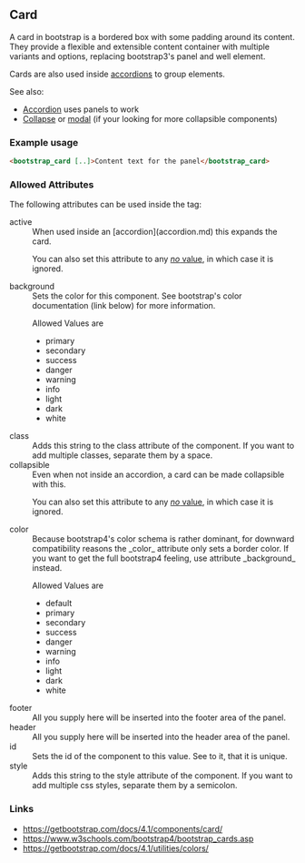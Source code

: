 ## Card
A card in bootstrap is a bordered box with some padding around its content.
They provide a flexible and extensible content container with multiple variants
and options, replacing bootstrap3's panel and well element.

Cards are also used inside [accordions](accordion.md) to group elements.

See also:
* [Accordion](accordion.md) uses panels to work
* [Collapse](collapse.md) or [modal](modal.md) (if your looking for
    more collapsible components)

### Example usage
```html
<bootstrap_card [..]>Content text for the panel</bootstrap_card>
```

### Allowed Attributes
The following attributes can be used inside the tag:

<dl>
<dt>active</dt>
<dd>When used inside an [accordion](accordion.md) this expands the card.

You can also set this attribute to any [_no_ value](no-value.md), in which
case it is ignored.</dd>

<dt>background</dt>
<dd>Sets the color for this component. See bootstrap's color documentation
(link below) for more information.

Allowed Values are
<ul>
<li>primary</li>
<li>secondary</li>
<li>success</li>
<li>danger</li>
<li>warning</li>
<li>info</li>
<li>light</li>
<li>dark</li>
<li>white</li>
</ul></dd>

<dt>class</dt>
<dd>Adds this string to the class attribute of the component. If you want to
add multiple classes, separate them by a space.</dd>

<dt>collapsible</dt>
<dd>Even when not inside an accordion, a card can be made collapsible with this.

You can also set this attribute to any [_no_ value](no-value.md), in which
case it is ignored.</dd>

<dt>color</dt>
<dd>Because bootstrap4's color schema is rather dominant, for downward compatibility
reasons the _color_ attribute only sets a border color. If you want to get the full
bootstrap4 feeling, use attribute _background_ instead.

Allowed Values are
<ul>
<li>default</li>
<li>primary</li>
<li>secondary</li>
<li>success</li>
<li>danger</li>
<li>warning</li>
<li>info</li>
<li>light</li>
<li>dark</li>
<li>white</li>
</ul></dd>

<dt>footer</dt>
<dd>All you supply here will be inserted into the footer area of the panel.</dd>

<dt>header</dt>
<dd>All you supply here will be inserted into the header area of the panel.</dd>

<dt>id</dt>
<dd>Sets the id of the component to this value. See to it, that it is
unique.</dd>

<dt>style</dt>
<dd>Adds this string to the style attribute of the component. If you want to
add multiple css styles, separate them by a semicolon.</dd>
</dl>

### Links
* https://getbootstrap.com/docs/4.1/components/card/
* https://www.w3schools.com/bootstrap4/bootstrap_cards.asp
* https://getbootstrap.com/docs/4.1/utilities/colors/
